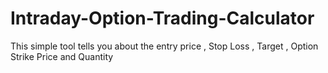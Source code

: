 # Intraday-Option-Trading-Calculator
This simple tool tells you about the entry price , Stop Loss , Target , Option Strike Price and Quantity

